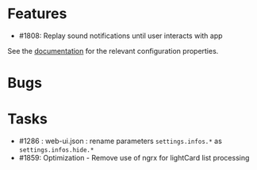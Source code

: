 

# Features
* #1808: Replay sound notifications until user interacts with app

See the [documentation](https://opfab.github.io/documentation/archives/3.0.0.RELEASE/docs/single_page_doc.html#ui_properties) for the relevant configuration properties.


# Bugs

# Tasks

* #1286 : web-ui.json : rename parameters `settings.infos.*` as `settings.infos.hide.*`
* #1859: Optimization - Remove use of ngrx for lightCard list processing

